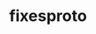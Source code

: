 ---
title: "fixesproto"
layout: cache
categories: [package, develop]
meta: {"compilers": ["none"], "num_specs": 7, "num_specs_by_stack": {"e4s": 5, "e4s-oneapi": 2, "hep": 5, "root": 7}, "oss": ["ubuntu22.04"], "platforms": ["linux"], "stacks": ["e4s", "e4s-oneapi", "hep", "root"], "targets": ["x86_64_v3"], "versions": ["5.0"]}
spec_details: [{"compiler": "none", "hash": "5jtyskgrzwhxfnckw5kcdi533k3sf5hb", "os": "ubuntu22.04", "platform": "linux", "size": "-", "stacks": ["e4s", "hep", "root"], "target": "x86_64_v3", "variants": ["build_system=autotools"], "versions": ["5.0"]}, {"compiler": "none", "hash": "6hhuzjztwc65qrtthkv2fdjymd2mtc5m", "os": "ubuntu22.04", "platform": "linux", "size": "-", "stacks": ["e4s-oneapi", "root"], "target": "x86_64_v3", "variants": ["build_system=autotools"], "versions": ["5.0"]}, {"compiler": "none", "hash": "f226p3afibn6kotomp5xvim3bpxdqnkc", "os": "ubuntu22.04", "platform": "linux", "size": "-", "stacks": ["e4s", "hep", "root"], "target": "x86_64_v3", "variants": ["build_system=autotools"], "versions": ["5.0"]}, {"compiler": "none", "hash": "irany76a7cy6almbm4sjrprrk4swgqhu", "os": "ubuntu22.04", "platform": "linux", "size": "-", "stacks": ["e4s", "hep", "root"], "target": "x86_64_v3", "variants": ["build_system=autotools"], "versions": ["5.0"]}, {"compiler": "none", "hash": "oalav723a7mvwuzhcpgeaqudx5m73pn3", "os": "ubuntu22.04", "platform": "linux", "size": "-", "stacks": ["e4s", "hep", "root"], "target": "x86_64_v3", "variants": ["build_system=autotools"], "versions": ["5.0"]}, {"compiler": "none", "hash": "smlsizq62tgvne4lwj6yf2sduzlun6qd", "os": "ubuntu22.04", "platform": "linux", "size": "-", "stacks": ["e4s-oneapi", "root"], "target": "x86_64_v3", "variants": ["build_system=autotools"], "versions": ["5.0"]}, {"compiler": "none", "hash": "srkd5iicsbjea6wdeu747wcf34iq6lqh", "os": "ubuntu22.04", "platform": "linux", "size": "-", "stacks": ["e4s", "hep", "root"], "target": "x86_64_v3", "variants": ["build_system=autotools"], "versions": ["5.0"]}]
---